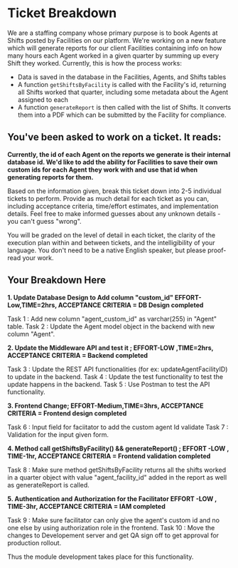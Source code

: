 # Ticket Breakdown

We are a staffing company whose primary purpose is to book Agents at Shifts posted by Facilities on our platform. We're working on a new feature which will generate reports for our client Facilities containing info on how many hours each Agent worked in a given quarter by summing up every Shift they worked. Currently, this is how the process works:

- Data is saved in the database in the Facilities, Agents, and Shifts tables
- A function `getShiftsByFacility` is called with the Facility's id, returning all Shifts worked that quarter, including some metadata about the Agent assigned to each
- A function `generateReport` is then called with the list of Shifts. It converts them into a PDF which can be submitted by the Facility for compliance.

## You've been asked to work on a ticket. It reads:

**Currently, the id of each Agent on the reports we generate is their internal database id. We'd like to add the ability for Facilities to save their own custom ids for each Agent they work with and use that id when generating reports for them.**

Based on the information given, break this ticket down into 2-5 individual tickets to perform. Provide as much detail for each ticket as you can, including acceptance criteria, time/effort estimates, and implementation details. Feel free to make informed guesses about any unknown details - you can't guess "wrong".

You will be graded on the level of detail in each ticket, the clarity of the execution plan within and between tickets, and the intelligibility of your language. You don't need to be a native English speaker, but please proof-read your work.

## Your Breakdown Here

**1. Update Database Design to Add column "custom_id" EFFORT-Low,TIME=2hrs, ACCEPTANCE CRITERIA = DB Design completed**

Task 1 : Add new column "agent_custom_id" as varchar(255) in "Agent" table.
Task 2 : Update the Agent model object in the backend with new column "Agent".

**2. Update the Middleware API and test it ; EFFORT-LOW ,TIME=2hrs, ACCEPTANCE CRITERIA = Backend completed**

Task 3 : Update the REST API functionalities (for ex: updateAgentFacilityID) to update in the backend.
Task 4 : Update the test functionality to test the update happens in the backend.
Task 5 : Use Postman to test the API functionality.

**3. Frontend Change; EFFORT-Medium,TIME=3hrs, ACCEPTANCE CRITERIA = Frontend design completed**

Task 6 : Input field for faciitator to add the custom agent Id validate
Task 7 : Validation for the input given form.

**4. Method call getShiftsByFacility() && generateReport() ; EFFORT -LOW , TIME-1hr, ACCEPTANCE CRITERIA = Frontend validation completed**

Task 8 : Make sure method getShiftsByFacility returns all the shifts worked in a quarter object with value "agent_facility_id" added in the report as well as generateReport is called.

**5. Authentication and Authorization for the Facilitator EFFORT -LOW , TIME-3hr, ACCEPTANCE CRITERIA = IAM completed**

Task 9 : Make sure facilitator can only give the agent's custom id and no one else by using authorization role in the frontend.
Task 10 : Move the changes to Developement server and get QA sign off to get approval for production rollout.


Thus the module development takes place for this functionality.
